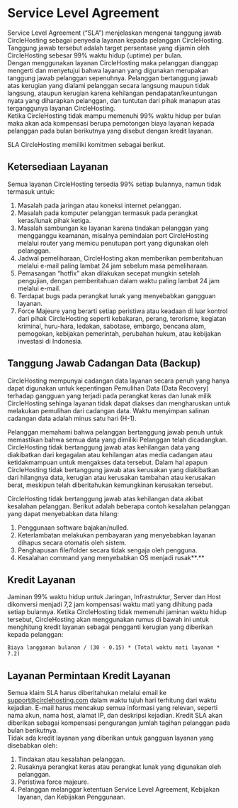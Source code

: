 # Service Level Agreement

Service Level Agreement \(“SLA”\) menjelaskan mengenai tanggung jawab CircleHosting sebagai penyedia layanan kepada pelanggan CircleHosting. Tanggung jawab tersebut adalah target persentase yang dijamin oleh CircleHosting sebesar 99% waktu hidup \(uptime\) per bulan.  
Dengan menggunakan layanan CircleHosting maka pelanggan dianggap mengerti dan menyetujui bahwa layanan yang digunakan merupakan tanggung jawab pelanggan sepenuhnya. Pelanggan bertanggung jawab atas kerugian yang dialami pelanggan secara langsung maupun tidak langsung, ataupun kerugian karena kehilangan pendapatan/keuntungan nyata yang diharapkan pelanggan, dan tuntutan dari pihak manapun atas terganggunya layanan CircleHosting.  
Ketika CircleHosting tidak mampu memenuhi 99% waktu hidup per bulan maka akan ada kompensasi berupa pemotongan biaya layanan kepada pelanggan pada bulan berikutnya yang disebut dengan kredit layanan.

SLA CircleHosting memiliki komitmen sebagai berikut.

## **Ketersediaan Layanan**

Semua layanan CircleHosting tersedia 99% setiap bulannya, namun tidak termasuk untuk:

1. Masalah pada jaringan atau koneksi internet pelanggan.
2. Masalah pada komputer pelanggan termasuk pada perangkat keras/lunak pihak ketiga.
3. Masalah sambungan ke layanan karena tindakan pelanggan yang mengganggu keamanan, misalnya pemindaian port CircleHosting melalui router yang memicu penutupan port yang digunakan oleh pelanggan.
4. Jadwal pemeliharaan, CircleHosting akan memberikan pemberitahuan melalui e-mail paling lambat 24 jam sebelum masa pemeliharaan.
5. Pemasangan “hotfix” akan dilakukan secepat mungkin setelah pengujian, dengan pemberitahuan dalam waktu paling lambat 24 jam melalui e-mail.
6. Terdapat bugs pada perangkat lunak yang menyebabkan gangguan layanan.
7. Force Majeure yang berarti setiap peristiwa atau keadaan di luar kontrol dari pihak CircleHosting seperti kebakaran, perang, terorisme, kegiatan kriminal, huru-hara, ledakan, sabotase, embargo, bencana alam, pemogokan, kebijakan pemerintah, perubahan hukum, atau kebijakan investasi di Indonesia.

## **Tanggung Jawab Cadangan Data \(Backup\)**

CircleHosting mempunyai cadangan data layanan secara penuh yang hanya dapat digunakan untuk kepentingan Pemulihan Data \(Data Recovery\) terhadap gangguan yang terjadi pada perangkat keras dan lunak milik CircleHosting sehinga layanan tidak dapat diakses dan mengharuskan untuk melakukan pemulihan dari cadangan data. Waktu menyimpan salinan cadangan data adalah minus satu hari \(H-1\).

Pelanggan memahami bahwa pelanggan bertanggung jawab penuh untuk memastikan bahwa semua data yang dimiliki Pelanggan telah dicadangkan. CircleHosting tidak bertanggung jawab atas kehilangan data yang diakibatkan dari kegagalan atau kehilangan atas media cadangan atau ketidakmampuan untuk mengakses data tersebut. Dalam hal apapun CircleHosting tidak bertanggung jawab atas kerusakan yang diakibatkan dari hilangnya data, kerugian atau kerusakan tambahan atau kerusakan berat, meskipun telah diberitahukan kemungkinan kerusakan tersebut.

CircleHosting tidak bertanggung jawab atas kehilangan data akibat kesalahan pelanggan. Berikut adalah beberapa contoh kesalahan pelanggan yang dapat menyebabkan data hilang:

1. Penggunaan software bajakan/nulled.
2. Keterlambatan melakukan pembayaran yang menyebabkan layanan dihapus secara otomatis oleh sistem.
3. Penghapusan file/folder secara tidak sengaja oleh pengguna.
4. Kesalahan command yang menyebabkan OS menjadi rusak**.**

## **Kredit Layanan**

Jaminan 99% waktu hidup untuk Jaringan, Infrastruktur, Server dan Host dikonversi menjadi 7,2 jam kompensasi waktu mati yang dihitung pada setiap bulannya. Ketika CircleHosting tidak memenuhi jaminan waktu hidup tersebut, CircleHosting akan menggunakan rumus di bawah ini untuk menghitung kredit layanan sebagai pengganti kerugian yang diberikan kepada pelanggan:

```text
Biaya langganan bulanan / (30 - 0.15) * (Total waktu mati layanan * 7.2) 
```

## **Layanan Permintaan Kredit Layanan**

Semua klaim SLA harus diberitahukan melalui email ke support@circlehosting.com dalam waktu tujuh hari terhitung dari waktu kejadian. E-mail harus mencakup semua informasi yang relevan, seperti nama akun, nama host, alamat IP, dan deskripsi kejadian. Kredit SLA akan diberikan sebagai kompensasi pengurangan jumlah tagihan pelanggan pada bulan berikutnya.  
Tidak ada kredit layanan yang diberikan untuk gangguan layanan yang disebabkan oleh:

1. Tindakan atau kesalahan pelanggan.
2. Rusaknya perangkat keras atau perangkat lunak yang digunakan oleh pelanggan.
3. Peristiwa force majeure.
4. Pelanggan melanggar ketentuan Service Level Agreement, Kebijakan layanan, dan Kebijakan Penggunaan.

